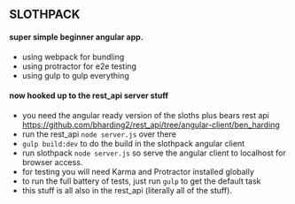 ## SLOTHPACK
#### super simple beginner angular app.
* using webpack for bundling
* using protractor for e2e testing
* using gulp to gulp everything

#### now hooked up to the rest_api server stuff
* you need the angular ready version of the sloths plus bears rest api https://github.com/bharding2/rest_api/tree/angular-client/ben_harding
* run the rest_api `node server.js` over there
* `gulp build:dev` to do the build in the slothpack angular client
* run slothpack `node server.js` so serve the angular client to localhost for browser access.
* for testing you will need Karma and Protractor installed globally
* to run the full battery of tests, just run `gulp` to get the default task
* this stuff is all also in the rest_api (literally all of the stuff).
